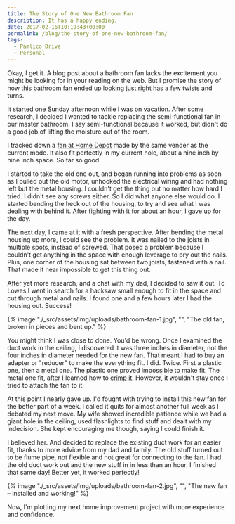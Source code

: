 ```yaml
---
title: The Story of One New Bathroom Fan
description: It has a happy ending.
date: 2017-02-16T10:19:43+00:00
permalink: /blog/the-story-of-one-new-bathroom-fan/
tags:
  - Pamlico Drive
  - Personal
---
```


Okay, I get it. A blog post about a bathroom fan lacks the excitement you might be looking for in your reading on the web. But I promise the story of how this bathroom fan ended up looking just right has a few twists and turns.

It started one Sunday afternoon while I was on vacation. After some research, I decided I wanted to tackle replacing the semi-functional fan in our master bathroom. I say semi-functional because it worked, but didn't do a good job of lifting the moisture out of the room.

I tracked down a [fan at Home Depot](http://www.homedepot.com/p/NuTone-70-CFM-Ceiling-Exhaust-Fan-with-Light-769RL/100140619) made by the same vender as the current mode. It also fit perfectly in my current hole, about a nine inch by nine inch space. So far so good.

I started to take the old one out, and began running into problems as soon as I pulled out the old motor, unhooked the electrical wiring and had nothing left but the metal housing. I couldn't get the thing out no matter how hard I tried. I didn't see any screws either. So I did what anyone else would do. I started bending the heck out of the housing, to try and see what I was dealing with behind it. After fighting with it for about an hour, I gave up for the day.

The next day, I came at it with a fresh perspective. After bending the metal housing up more, I could see the problem. It was nailed to the joists in multiple spots, instead of screwed. That posed a problem because I couldn't get anything in the space with enough leverage to pry out the nails. Plus, one corner of the housing sat between two joists, fastened with a nail. That made it near impossible to get this thing out.

After yet more research, and a chat with my dad, I decided to saw it out. To Lowes I went in search for a hacksaw small enough to fit in the space and cut through metal and nails. I found one and a few hours later I had the housing out. Success!

{% image "./_src/assets/img/uploads/bathroom-fan-1.jpg", "", "The old fan, broken in pieces and bent up." %}

You might think I was close to done. You'd be wrong. Once I examined the duct work in the ceiling, I discovered it was three inches in diameter, not the four inches in diameter needed for the new fan. That meant I had to buy an adapter or "reducer" to make the everything fit. I did. Twice. First a plastic one, then a metal one. The plastic one proved impossible to make fit. The metal one fit, after I learned how to [crimp it](https://www.youtube.com/watch?v=tf7JwmWpBA8). However, it wouldn't stay once I tried to attach the fan to it.

At this point I nearly gave up. I'd fought with trying to install this new fan for the better part of a week. I called it quits for almost another full week as I debated my next move. My wife showed incredible patience while we had a giant hole in the ceiling, used flashlights to find stuff and dealt with my indecision. She kept encouraging me though, saying I could finish it.

I believed her. And decided to replace the existing duct work for an easier fit, thanks to more advice from my dad and family. The old stuff turned out to be flume pipe, not flexible and not great for connecting to the fan. I had the old duct work out and the new stuff in in less than an hour. I finished that same day! Better yet, it worked perfectly!

{% image "./_src/assets/img/uploads/bathroom-fan-2.jpg", "", "The new fan – installed and working!" %}

Now, I'm plotting my next home improvement project with more experience and confidence.
